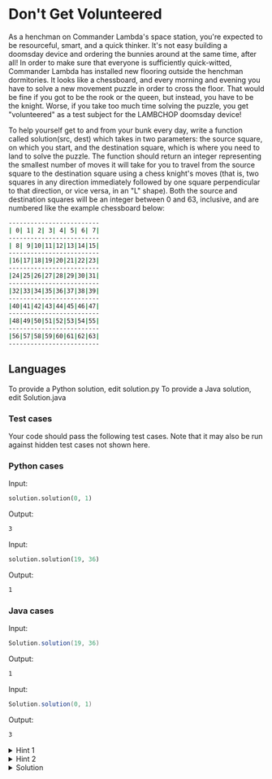 # Don't Get Volunteered

As a henchman on Commander Lambda's space station, you're expected to be resourceful, smart, and a quick thinker. It's not easy building a doomsday device and ordering the bunnies around at the same time, after all! In order to make sure that everyone is sufficiently quick-witted, Commander Lambda has installed new flooring outside the henchman dormitories. It looks like a chessboard, and every morning and evening you have to solve a new movement puzzle in order to cross the floor. That would be fine if you got to be the rook or the queen, but instead, you have to be the knight. Worse, if you take too much time solving the puzzle, you get "volunteered" as a test subject for the LAMBCHOP doomsday device!

To help yourself get to and from your bunk every day, write a function called solution(src, dest) which takes in two parameters: the source square, on which you start, and the destination square, which is where you need to land to solve the puzzle.  The function should return an integer representing the smallest number of moves it will take for you to travel from the source square to the destination square using a chess knight's moves (that is, two squares in any direction immediately followed by one square perpendicular to that direction, or vice versa, in an "L" shape).  Both the source and destination squares will be an integer between 0 and 63, inclusive, and are numbered like the example chessboard below:

```bash
-------------------------
| 0| 1| 2| 3| 4| 5| 6| 7|
-------------------------
| 8| 9|10|11|12|13|14|15|
-------------------------
|16|17|18|19|20|21|22|23|
-------------------------
|24|25|26|27|28|29|30|31|
-------------------------
|32|33|34|35|36|37|38|39|
-------------------------
|40|41|42|43|44|45|46|47|
-------------------------
|48|49|50|51|52|53|54|55|
-------------------------
|56|57|58|59|60|61|62|63|
-------------------------
```

## Languages

To provide a Python solution, edit solution.py
To provide a Java solution, edit Solution.java

### Test cases

Your code should pass the following test cases.
Note that it may also be run against hidden test cases not shown here.

### Python cases

Input:

```python
solution.solution(0, 1)
```

Output:

```bash
3
```

Input:

```python
solution.solution(19, 36)
```

Output:

```bash
1
```

### Java cases

Input:

```java
Solution.solution(19, 36)
```

Output:

```bash
1
```

Input:

```java
Solution.solution(0, 1)
```

Output:

```bash
3
```

<details>
    <summary>Hint 1</summary>
    Knight move can form a graph data structure. Your job is to find the shortest path between 2 nodes.
</details>

<details>
    <summary>Hint 2</summary>
    Should you use DFS or should you use BFS?
</details>

<details>
    <summary>Solution</summary>
    This is the famous problem `Knight's Tour`. The only difference is that you need to find the shortest path between 2 nodes instead of finding Halmington path, So you need to traverse the knight's movement graph, but which method to traverse? DFS is very likely to take the longest path while BFS is likely to take the shortest path. Hence, you need to implement DFS to traverse knight's movement graph.

    Time complexity: O(1) (since the chessboard size is known; otherwise, it would be O(n^2))
    Space complexity: O(1) (same reason as above, O(n^2) when chessboard is unknown) 
</details>
